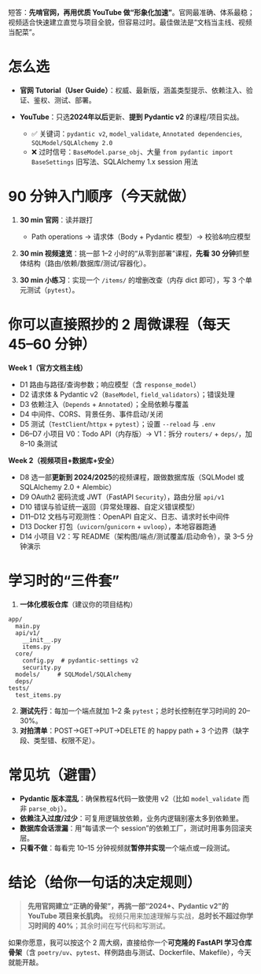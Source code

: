 短答：**先啃官网，再用优质 YouTube 做“形象化加速”**。官网最准确、体系最稳；视频适合快速建立直觉与项目全貌，但容易过时。最佳做法是“文档当主线、视频当配菜”。

# 怎么选

* **官网 Tutorial（User Guide）**：权威、最新版，涵盖类型提示、依赖注入、验证、鉴权、测试、部署。
* **YouTube**：只选**2024年以后**更新、**提到 Pydantic v2** 的课程/项目实战。

  * ✅ 关键词：`pydantic v2`, `model_validate`, `Annotated dependencies`, `SQLModel/SQLAlchemy 2.0`
  * ❌ 过时信号：`BaseModel.parse_obj`、大量 `from pydantic import BaseSettings` 旧写法、SQLAlchemy 1.x session 用法

# 90 分钟入门顺序（今天就做）

1. **30 min 官网**：读并跟打

   * Path operations → 请求体（Body + Pydantic 模型）→ 校验&响应模型
2. **30 min 视频速览**：挑一部 1–2 小时的“从零到部署”课程，**先看 30 分钟**抓整体结构（路由/依赖/数据库/测试/容器化）。
3. **30 min 小练习**：实现一个 `/items/` 的增删改查（内存 dict 即可），写 3 个单元测试（`pytest`）。

# 你可以直接照抄的 2 周微课程（每天 45–60 分钟）

**Week 1（官方文档主线）**

* D1 路由与路径/查询参数；响应模型（含 `response_model`）
* D2 请求体 & Pydantic v2（`BaseModel`, `field_validators`）；错误处理
* D3 依赖注入（`Depends` + `Annotated`）；全局依赖与覆盖
* D4 中间件、CORS、背景任务、事件启动/关闭
* D5 测试（`TestClient`/`httpx` + `pytest`）；设置 `--reload` 与 `.env`
* D6–D7 小项目 V0：Todo API（内存版）→ V1：拆分 `routers/` + `deps/`，加 8–10 条测试

**Week 2（视频项目+数据库+安全）**

* D8 选一部**更新到 2024/2025**的视频课程，跟做数据库版（SQLModel 或 SQLAlchemy 2.0 + Alembic）
* D9 OAuth2 密码流或 JWT（FastAPI `Security`），路由分层 `api/v1`
* D10 错误与验证统一返回（异常处理器、自定义错误模型）
* D11–D12 文档与可观测性：OpenAPI 自定义、日志、请求时长中间件
* D13 Docker 打包（`uvicorn`/`gunicorn` + `uvloop`），本地容器跑通
* D14 小项目 V2：写 README（架构图/端点/测试覆盖/启动命令），录 3–5 分钟演示

# 学习时的“三件套”

1. **一体化模板仓库**（建议你的项目结构）

```
app/
  main.py
  api/v1/
    __init__.py
    items.py
  core/
    config.py  # pydantic-settings v2
    security.py
  models/     # SQLModel/SQLAlchemy
  deps/
tests/
  test_items.py
```

2. **测试先行**：每加一个端点就加 1–2 条 `pytest`；总时长控制在学习时间的 20–30%。
3. **对拍清单**：POST→GET→PUT→DELETE 的 happy path + 3 个边界（缺字段、类型错、权限不足）。

# 常见坑（避雷）

* **Pydantic 版本混乱**：确保教程&代码一致使用 v2（比如 `model_validate` 而非 `parse_obj`）。
* **依赖注入过度/过少**：可复用逻辑放依赖，业务内逻辑别塞太多到依赖里。
* **数据库会话泄漏**：用“每请求一个 session”的依赖工厂，测试时用事务回滚夹层。
* **只看不做**：每看完 10–15 分钟视频就**暂停并实现**一个端点或一段测试。

# 结论（给你一句话的决定规则）

> **先用官网建立“正确的骨架”，再挑一部“2024+、Pydantic v2”的 YouTube 项目来长肌肉。**
> 视频只用来加速理解与实战，**总时长不超过你学习时间的 40%**；其余时间在写代码和写测试。

如果你愿意，我可以按这个 2 周大纲，直接给你一个**可克隆的 FastAPI 学习仓库骨架**（含 `poetry/uv`、`pytest`、样例路由与测试、Dockerfile、Makefile），今天就能开敲。

